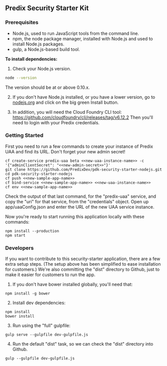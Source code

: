 ## Predix Security Starter Kit

### Prerequisites

- Node.js, used to run JavaScript tools from the command line.
- npm, the node package manager, installed with Node.js and used to install Node.js packages.
- gulp, a Node.js-based build tool.

**To install dependencies:**

1)  Check your Node.js version.

```sh
node --version
```

The version should be at or above 0.10.x.

2)  If you don't have Node.js installed, or you have a lower version, go to [nodejs.org](https://nodejs.org) and click on the big green Install button.

3) In addition, you will need the Cloud Foundry CLI tool:
<https://github.com/cloudfoundry/cli/releases/tag/v6.12.2>
Then you'll need to login with your Predix credentials.

### Getting Started
First you need to run a few commands to create your instance of Predix UAA and find its URL.  Don't forget your new admin secret!
```
cf create-service predix-uaa beta <<new-uaa-instance-name>> -c '{"adminClientSecret": "<<new-admin-secret>>"}'
git clone https://github.com/PredixDev/pdk-security-starter-nodejs.git
cd pdk-security-starter-nodejs
cf push <<new-sample-app-name>>
cf bind-service <<new-sample-app-name>> <<new-uaa-instance-name>>
cf env <<new-sample-app-name>>
```
Check the output of that last command, for the "predix-uaa" service, and copy the "uri" for that service, from the "credentials" object.
Open up app/uaaConfig.json and enter the URL of the new UAA service instance.

Now you're ready to start running this application locally with these commands:
```
npm install --production
npm start
```

### Developers
If you want to contribute to this security-starter application, there are a few extra setup steps.  (The setup above has been simplified to ease installation for customers.)
We're also committing the "dist" directory to Github, just to make it easier for customers to run the app.

1) If you don't have bower installed globally, you'll need that:
```
npm install -g bower
```

2) Install dev dependencies:
```
npm install
bower install
```

3) Run using the "full" gulpfile:
```
gulp serve --gulpfile dev-gulpfile.js
```

4) Run the default "dist" task, so we can check the "dist" directory into Github.
```
gulp --gulpfile dev-gulpfile.js
```
